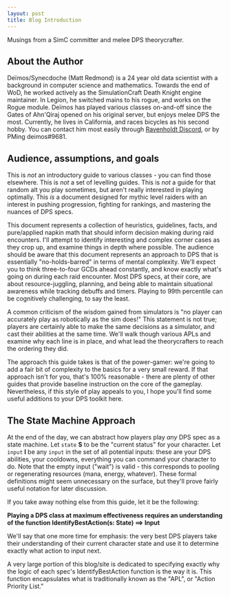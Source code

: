 ```yaml
---
layout: post
title: Blog Introduction
---
```

Musings from a SimC committer and melee DPS theorycrafter.

## About the Author
Deïmos/Synecdoche (Matt Redmond) is a 24 year old data scientist with a background in computer science and mathematics.
Towards the end of WoD, he worked actively as the SimulationCraft Death Knight engine maintainer.
In Legion, he switched mains to his rogue, and works on the Rogue module.
Deïmos has played various classes on-and-off since the Gates of Ahn'Qiraj opened on his original server, but enjoys melee DPS the most.
Currently, he lives in California, and races bicycles as his second hobby.
You can contact him most easily through [Ravenholdt Discord](https://discordapp.com/channels/124169701881282560/215503271068958722), or by PMing deimos#9681.

## Audience, assumptions, and goals

This is *not* an introductory guide to various classes - you can find those elsewhere.
This is *not* a set of levelling guides.
This is *not* a guide for that random alt you play sometimes, but aren't really interested in playing optimally.
This *is* a document designed for mythic level raiders with an interest in pushing progression, fighting for rankings, and mastering the nuances of DPS specs.

This document represents a collection of heuristics, guidelines, facts, and pure/applied napkin math that should inform decision making during raid encounters.
I'll attempt to identify interesting and complex corner cases as they crop up, and examine things in depth where possible.
The audience should be aware that this document represents an approach to DPS that is essentially "no-holds-barred" in terms of mental complexity.
We'll expect you to think three-to-four GCDs ahead constantly, and know exactly what's going on during each raid encounter.
Most DPS specs, at their core, are about resource-juggling, planning, and being able to maintain situational awareness while tracking debuffs and timers.
Playing to 99th percentile can be cognitively challenging, to say the least.

A common criticism of the wisdom gained from simulators is "no player can accurately play as robotically as the sim does!"
This statement is not true; players are certainly able to make the same decisions as a simulator, and cast their abilities at the same time.
We'll walk though various APLs and examine why each line is in place, and what lead the theorycrafters to reach the ordering they did.

The approach this guide takes is that of the power-gamer:  we're going to add a fair bit of complexity to the basics for a very small reward.
If that approach isn't for you, that's 100% reasonable - there are plenty of other guides that provide baseline instruction on the core of the gameplay. Nevertheless, if this style of play appeals to you, I hope you'll find some useful additions to your DPS toolkit here.

## The State Machine Approach

At the end of the day, we can abstract how players play *any* DPS spec as a state machine.
Let `state` **S** to be the "current status" for your character.
Let `input` **I** be any `input` in the set of all potential inputs: these are your DPS abilities, your cooldowns, everything you can command your character to do.
Note that the empty input ("wait") is valid - this corresponds to pooling or regenerating resources (mana, energy, whatever).
These formal definitions might seem unnecessary on the surface, but they'll prove fairly useful notation for later discussion.

If you take away nothing else from this guide, let it be the following:

**Playing a DPS class at maximum effectiveness requires an understanding of the function IdentifyBestAction(s: State) ==> Input**

We'll say that one more time for emphasis: the very best DPS players take their understanding of their current character state
and use it to determine exactly what action to input next.

A very large portion of this blog/site is dedicated to specifying exactly why the logic of each spec's IdentifyBestAction function is the way it is. 
This function encapsulates what is traditionally known as the "APL", or "Action Priority List."
